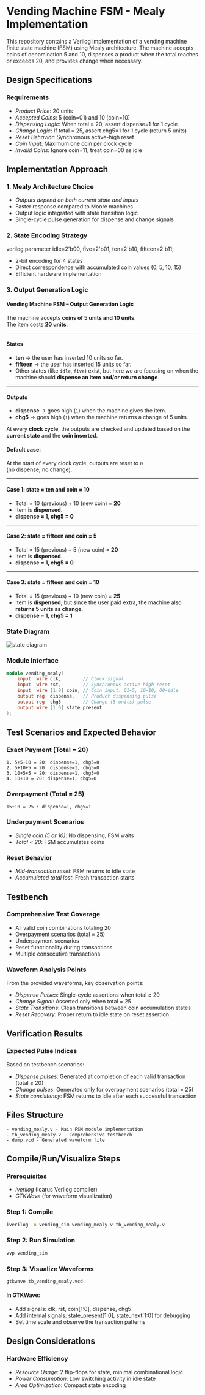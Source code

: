 # Vending Machine FSM - Mealy Implementation

This repository contains a Verilog implementation of a vending machine finite state machine (FSM) using Mealy architecture. The machine accepts coins of denomination 5 and 10, dispenses a product when the total reaches or exceeds 20, and provides change when necessary.

## Design Specifications

### Requirements
- *Product Price*: 20 units
- *Accepted Coins*: 5 (coin=01) and 10 (coin=10)
- *Dispensing Logic*: When total ≥ 20, assert dispense=1 for 1 cycle
- *Change Logic*: If total = 25, assert chg5=1 for 1 cycle (return 5 units)
- *Reset Behavior*: Synchronous active-high reset
- *Coin Input*: Maximum one coin per clock cycle
- *Invalid Coins*: Ignore coin=11, treat coin=00 as idle


## Implementation Approach

### 1. Mealy Architecture Choice
- *Outputs depend on both current state and inputs*
- Faster response compared to Moore machines
- Output logic integrated with state transition logic
- Single-cycle pulse generation for dispense and change signals

### 2. State Encoding Strategy
verilog
parameter idle=2'b00, five=2'b01, ten=2'b10, fifteen=2'b11;

- 2-bit encoding for 4 states
- Direct correspondence with accumulated coin values (0, 5, 10, 15)
- Efficient hardware implementation

### 3. Output Generation Logic

#### Vending Machine FSM – Output Generation Logic

The machine accepts **coins of 5 units and 10 units**.  
The item costs **20 units**.

---

#### States
- **ten** → the user has inserted 10 units so far.  
- **fifteen** → the user has inserted 15 units so far.  
- Other states (like `idle`, `five`) exist, but here we are focusing on when the machine should **dispense an item and/or return change**. 
---

#### Outputs
- **dispense** → goes high (`1`) when the machine gives the item.  
- **chg5** → goes high (`1`) when the machine returns a change of 5 units.  

At every **clock cycle**, the outputs are checked and updated based on the **current state** and the **coin inserted**.

#### Default case:
At the start of every clock cycle, outputs are reset to `0`  
(no dispense, no change).

---

#### Case 1: state = ten and coin = 10
- Total = 10 (previous) + 10 (new coin) = **20**  
- Item is **dispensed**.  
- **dispense = 1, chg5 = 0**  

---

#### Case 2: state = fifteen and coin = 5
- Total = 15 (previous) + 5 (new coin) = **20**  
- Item is **dispensed**.  
- **dispense = 1, chg5 = 0**  

---

#### Case 3: state = fifteen and coin = 10
- Total = 15 (previous) + 10 (new coin) = **25**  
- Item is **dispensed**, but since the user paid extra, the machine also **returns 5 units as change**.  
- **dispense = 1, chg5 = 1**  



### State Diagram

![state diagram](waves/state_diagram_vending_1.jpg)

### Module Interface
```verilog
module vending_mealy(
    input  wire clk,        // Clock signal
    input  wire rst,        // Synchronous active-high reset
    input  wire [1:0] coin, // Coin input: 01=5, 10=10, 00=idle
    output reg  dispense,   // Product dispensing pulse
    output reg  chg5        // Change (5 units) pulse
    output wire [1:0] state_present
);
```


## Test Scenarios and Expected Behavior

### Exact Payment (Total = 20)
```
1. 5+5+10 = 20: dispense=1, chg5=0
2. 5+10+5 = 20: dispense=1, chg5=0
3. 10+5+5 = 20: dispense=1, chg5=0
4. 10+10 = 20: dispense=1, chg5=0
```

### Overpayment (Total = 25)
``` 15+10 = 25 : dispense=1, chg5=1 ```

### Underpayment Scenarios
- *Single coin (5 or 10)*: No dispensing, FSM waits
- *Total < 20*: FSM accumulates coins

### Reset Behavior
- *Mid-transaction reset*: FSM returns to idle state
- *Accumulated total lost*: Fresh transaction starts

## Testbench 

### Comprehensive Test Coverage
- All valid coin combinations totaling 20
- Overpayment scenarios (total = 25)
- Underpayment scenarios
- Reset functionality during transactions
- Multiple consecutive transactions

### Waveform Analysis Points
From the provided waveforms, key observation points:

- *Dispense Pulses*: Single-cycle assertions when total ≥ 20
- *Change Signal*: Asserted only when total = 25
- *State Transitions*: Clean transitions between coin accumulation states
- *Reset Recovery*: Proper return to idle state on reset assertion


## Verification Results

### Expected Pulse Indices
Based on testbench scenarios:
- *Dispense pulses*: Generated at completion of each valid transaction (total ≥ 20)
- *Change pulses*: Generated only for overpayment scenarios (total = 25)
- *State consistency*: FSM returns to idle after each successful transaction


## Files Structure
```
- vending_mealy.v - Main FSM module implementation
- tb_vending_mealy.v - Comprehensive testbench
- dump.vcd - Generated waveform file
```

## Compile/Run/Visualize Steps

### Prerequisites
- *iverilog* (Icarus Verilog compiler)
- *GTKWave* (for waveform visualization)

### Step 1: Compile
```bash
iverilog -o vending_sim vending_mealy.v tb_vending_mealy.v
```


### Step 2: Run Simulation
```bash
vvp vending_sim
```


### Step 3: Visualize Waveforms
```bash
gtkwave tb_vending_mealy.vcd
```


#### In GTKWave:
- Add signals: clk, rst, coin[1:0], dispense, chg5
- Add internal signals: state_present[1:0], state_next[1:0] for debugging
- Set time scale and observe the transaction patterns

## Design Considerations

### Hardware Efficiency
- *Resource Usage*: 2 flip-flops for state, minimal combinational logic
- *Power Consumption*: Low switching activity in idle state
- *Area Optimization*: Compact state encoding

